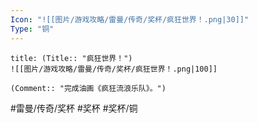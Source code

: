 ```yaml
---
Icon: "![[图片/游戏攻略/雷曼/传奇/奖杯/疯狂世界！.png|30]]"
Type: "铜"
---
```

```ad-common-bronze-trophy
title: (Title:: "疯狂世界！")
![[图片/游戏攻略/雷曼/传奇/奖杯/疯狂世界！.png|100]]

(Comment:: "完成油画《疯狂流浪乐队》。")
```

#雷曼/传奇/奖杯 #奖杯 #奖杯/铜
